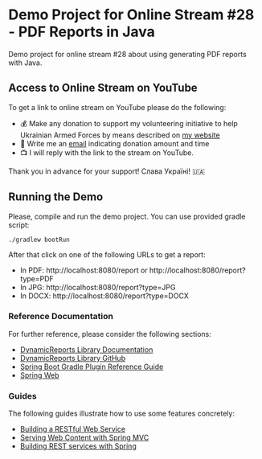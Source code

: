 # Demo Project for Online Stream #28 - PDF Reports in Java
Demo project for online stream #28 about using generating PDF reports with Java.

## Access to Online Stream on YouTube

To get a link to online stream on YouTube please do the following:

- :moneybag: Make any donation to support my volunteering initiative to help Ukrainian Armed Forces by means described on [my website](https://www.yuriytkach.com/volunteer)
- :email: Write me an [email](mailto:me@yuriytkach.com) indicating donation amount and time
- :tv: I will reply with the link to the stream on YouTube.

Thank you in advance for your support! Слава Україні! :ukraine:

## Running the Demo
Please, compile and run the demo project. You can use provided gradle script:
```shell
./gradlew bootRun
```

After that click on one of the following URLs to get a report:
- In PDF: http://localhost:8080/report or http://localhost:8080/report?type=PDF
- In JPG: http://localhost:8080/report?type=JPG
- In DOCX: http://localhost:8080/report?type=DOCX

### Reference Documentation
For further reference, please consider the following sections:

* [DynamicReports Library Documentation](https://dynamicreports.readthedocs.io/en/latest/)
* [DynamicReports Library GitHub](https://github.com/dynamicreports/dynamicreports)
* [Spring Boot Gradle Plugin Reference Guide](https://docs.spring.io/spring-boot/docs/3.0.2/gradle-plugin/reference/html/)
* [Spring Web](https://docs.spring.io/spring-boot/docs/3.0.2/reference/htmlsingle/#web)

### Guides
The following guides illustrate how to use some features concretely:

* [Building a RESTful Web Service](https://spring.io/guides/gs/rest-service/)
* [Serving Web Content with Spring MVC](https://spring.io/guides/gs/serving-web-content/)
* [Building REST services with Spring](https://spring.io/guides/tutorials/rest/)

